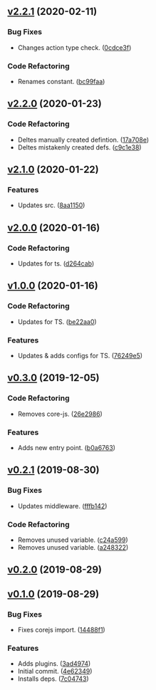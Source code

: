 <a name="v2.2.1"></a>
## [v2.2.1](https://github.com/alexseitsinger/redux-locations/compare/v2.2.0...v2.2.1) (2020-02-11)

### Bug Fixes
- Changes action type check. ([0cdce3f](https://github.com/alexseitsinger/redux-locations/commit/0cdce3f88bae8a68076653d68ba147d53d2dc4e7))

### Code Refactoring
- Renames constant. ([bc99faa](https://github.com/alexseitsinger/redux-locations/commit/bc99faadd878af3b67dcecb38fec2d7209318192))


<a name="v2.2.0"></a>
## [v2.2.0](https://github.com/alexseitsinger/redux-locations/compare/v2.1.0...v2.2.0) (2020-01-23)

### Code Refactoring
- Deltes manually created defintion. ([17a708e](https://github.com/alexseitsinger/redux-locations/commit/17a708ec88abbed6a6a8f400685732a6bbb3e3d6))
- Deltes mistakenly created defs. ([c9c1e38](https://github.com/alexseitsinger/redux-locations/commit/c9c1e38ecac50ed373e8739b1135e8e222f58559))


<a name="v2.1.0"></a>
## [v2.1.0](https://github.com/alexseitsinger/redux-locations/compare/v2.0.0...v2.1.0) (2020-01-22)

### Features
- Updates src. ([8aa1150](https://github.com/alexseitsinger/redux-locations/commit/8aa1150e501030e3f86a49306f4b409af1515394))


<a name="v2.0.0"></a>
## [v2.0.0](https://github.com/alexseitsinger/redux-locations/compare/v1.0.0...v2.0.0) (2020-01-16)

### Code Refactoring
- Updates for ts. ([d264cab](https://github.com/alexseitsinger/redux-locations/commit/d264cab3c2f3aa60fc601087849f8fe68ef7e860))


<a name="v1.0.0"></a>
## [v1.0.0](https://github.com/alexseitsinger/redux-locations/compare/v0.3.0...v1.0.0) (2020-01-16)

### Code Refactoring
- Updates for TS. ([be22aa0](https://github.com/alexseitsinger/redux-locations/commit/be22aa01b7f11a2dba2537c5689b3e5176c2f47b))

### Features
- Updates & adds configs for TS. ([76249e5](https://github.com/alexseitsinger/redux-locations/commit/76249e5e14f1363fa3c19c298c9a08060a24ccc0))


<a name="v0.3.0"></a>
## [v0.3.0](https://github.com/alexseitsinger/redux-locations/compare/v0.2.1...v0.3.0) (2019-12-05)

### Code Refactoring
- Removes core-js. ([26e2986](https://github.com/alexseitsinger/redux-locations/commit/26e29867421c546def7092cfefe21939ee9d934b))

### Features
- Adds new entry point. ([b0a6763](https://github.com/alexseitsinger/redux-locations/commit/b0a67633f326a2e6380433187807099f95d31f69))


<a name="v0.2.1"></a>
## [v0.2.1](https://github.com/alexseitsinger/redux-locations/compare/v0.2.0...v0.2.1) (2019-08-30)

### Bug Fixes
- Updates middleware. ([fffb142](https://github.com/alexseitsinger/redux-locations/commit/fffb142bf2180647e78c7e09b91895ea7cef0ba2))

### Code Refactoring
- Removes unused variable. ([c24a599](https://github.com/alexseitsinger/redux-locations/commit/c24a5997110f74296b21aeb12ee6365bc91d56d2))
- Removes unused variable. ([a248322](https://github.com/alexseitsinger/redux-locations/commit/a24832260163b464b9af8bd98bab222dd34944fb))


<a name="v0.2.0"></a>
## [v0.2.0](https://github.com/alexseitsinger/redux-locations/compare/v0.1.0...v0.2.0) (2019-08-29)


<a name="v0.1.0"></a>
## [v0.1.0](https://github.com/alexseitsinger/redux-locations/compare/4e62349cdfcbef14759747ecd9b266e838804753...v0.1.0) (2019-08-29)

### Bug Fixes
- Fixes corejs import. ([14488f1](https://github.com/alexseitsinger/redux-locations/commit/14488f16a9174c1be5f5058270495d62515110bd))

### Features
- Adds plugins. ([3ad4974](https://github.com/alexseitsinger/redux-locations/commit/3ad4974c8b91b6b9dfc1f762fd057f6908d4af89))
- Initial commit. ([4e62349](https://github.com/alexseitsinger/redux-locations/commit/4e62349cdfcbef14759747ecd9b266e838804753))
- Installs deps. ([7c04743](https://github.com/alexseitsinger/redux-locations/commit/7c047434a12676a4c33884f2c1da51a5b8ff74f4))



